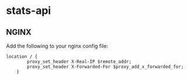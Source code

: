# stats-api


## NGINX
Add the following to your nginx config file:
```
location / {
        proxy_set_header X-Real-IP $remote_addr;
        proxy_set_header X-Forwarded-For $proxy_add_x_forwarded_for;
    }
````
